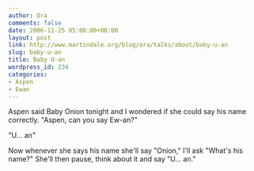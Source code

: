 ```yaml
---
author: Ora
comments: false
date: 2006-11-25 05:00:00+00:00
layout: post
link: http://www.martindale.org/blog/ora/talks/about/baby-u-an
slug: baby-u-an
title: Baby U-an
wordpress_id: 234
categories:
- Aspen
- Ewan
---
```


Aspen said Baby Onion tonight and I wondered if she could say his name correctly. "Aspen, can you say Ew-an?"  
  
"U... an"  
  
Now whenever she says his name she'll say "Onion," I'll ask "What's his name?" She'll then pause, think about it and say "U... an."
